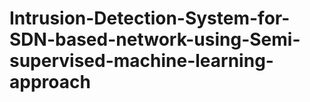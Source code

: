 # Intrusion-Detection-System-for-SDN-based-network-using-Semi-supervised-machine-learning-approach

